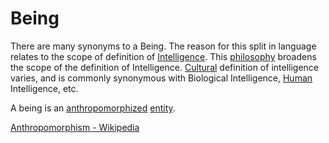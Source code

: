 # Being

There are many synonyms to a Being. The reason for this split in language relates to the scope of definition of [Intelligence](./intelligence.md). This [philosophy](./philosophy.md) broadens the scope of the definition of Intelligence. [Cultural](./culture.md) definition of intelligence varies, and is commonly synonymous with Biological Intelligence, [Human](./human.md) Intelligence, etc.

A being is an [anthropomorphized](./anthropomorphism.md) [entity](./entity.md).

<a href="https://en.wikipedia.org/wiki/Anthropomorphism" target="_blank">Anthropomorphism - Wikipedia</a>

